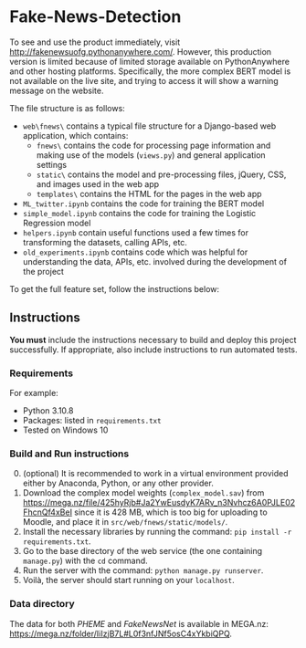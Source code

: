 # Fake-News-Detection

To see and use the product immediately, visit http://fakenewsuofg.pythonanywhere.com/. However, this production version is limited because of limited storage available on PythonAnywhere and other hosting platforms. Specifically, the more complex BERT model is not available on the live site, and trying to access it will show a warning message on the website. 

The file structure is as follows:
* `web\fnews\` contains a typical file structure for a Django-based web application, which contains:
    * `fnews\` contains the code for processing page information and making use of the models (`views.py`) and general application settings
    * `static\` contains the model and pre-processing files, jQuery, CSS, and images used in the web app
    * `templates\` contains the HTML for the pages in the web app
* `ML_twitter.ipynb` contains the code for training the BERT model
* `simple_model.ipynb` contains the code for training the Logistic Regression model
* `helpers.ipynb` contain useful functions used a few times for transforming the datasets, calling APIs, etc.
* `old_experiments.ipynb` contains code which was helpful for understanding the data, APIs, etc. involved during the development of the project

To get the full feature set, follow the instructions below:

## Instructions

**You must** include the instructions necessary to build and deploy this project successfully. If appropriate, also include 
instructions to run automated tests. 

### Requirements

For example:

* Python 3.10.8
* Packages: listed in `requirements.txt` 
* Tested on Windows 10

### Build and Run instructions

0. (optional) It is recommended to work in a virtual environment provided either by Anaconda, Python, or any other provider.
1. Download the complex model weights (`complex_model.sav`) from https://mega.nz/file/425hyRjb#Ja2YwEusdyK7ARv_n3Nvhcz6A0PJLE02FhcnQf4xBeI since it is 428 MB, which is too big for uploading to Moodle, and place it in `src/web/fnews/static/models/`.
2. Install the necessary libraries by running the command: `pip install -r requirements.txt`.
3. Go to the base directory of the web service (the one containing `manage.py`) with the `cd` command.
4. Run the server with the command: `python manage.py runserver`.
5. Voilà, the server should start running on your `localhost`.

### Data directory

The data for both _PHEME_ and _FakeNewsNet_ is available in MEGA.nz: https://mega.nz/folder/IiIzjB7L#L0f3nfJNf5osC4xYkbiQPQ.